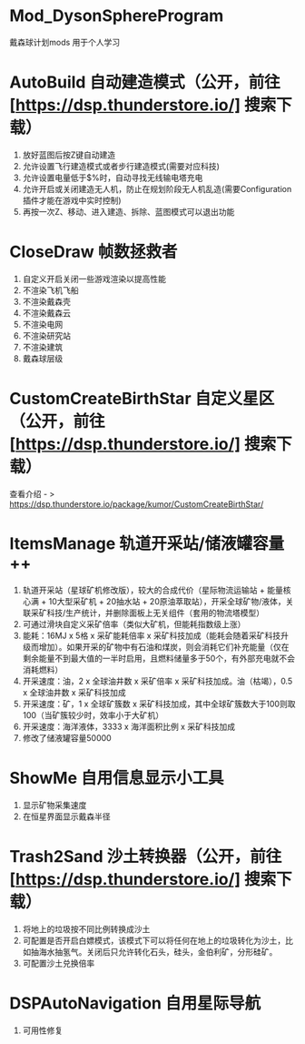 # Mod_DysonSphereProgram

戴森球计划mods
用于个人学习

# AutoBuild 自动建造模式（公开，前往[https://dsp.thunderstore.io/] 搜索下载）
 1. 放好蓝图后按Z键自动建造
 2. 允许设置飞行建造模式或者步行建造模式(需要对应科技)  
 3. 允许设置电量低于$%时，自动寻找无线输电塔充电  
 4. 允许开启或关闭建造无人机，防止在规划阶段无人机乱造(需要Configuration插件才能在游戏中实时控制)  
 5. 再按一次Z、移动、进入建造、拆除、蓝图模式可以退出功能  

# CloseDraw 帧数拯救者
 1. 自定义开启关闭一些游戏渲染以提高性能
 2. 不渲染飞机飞船
 3. 不渲染戴森壳
 4. 不渲染戴森云
 5. 不渲染电网
 6. 不渲染研究站
 7. 不渲染建筑
 8. 戴森球层级

# CustomCreateBirthStar 自定义星区（公开，前往[https://dsp.thunderstore.io/] 搜索下载）
查看介绍 - > https://dsp.thunderstore.io/package/kumor/CustomCreateBirthStar/
   
   
# ItemsManage 轨道开采站/储液罐容量++
 1. 轨道开采站（星球矿机修改版），较大的合成代价（星际物流运输站 + 能量核心满 + 10大型采矿机 + 20抽水站 + 20原油萃取站），开采全球矿物/液体，关联采矿科技/生产统计，并删除面板上无关组件（套用的物流塔模型）
 2. 可通过滑块自定义采矿倍率（类似大矿机，但能耗指数级上涨）
 3. 能耗：16MJ x 5格 x 采矿能耗倍率 x 采矿科技加成（能耗会随着采矿科技升级而增加）。如果开采的矿物中有石油和煤炭，则会消耗它们补充能量（仅在剩余能量不到最大值的一半时启用，且燃料储量多于50个，有外部充电就不会消耗燃料）
 4. 开采速度：油，2 x 全球油井数 x 采矿倍率 x 采矿科技加成。油（枯竭），0.5 x 全球油井数 x 采矿科技加成
 5. 开采速度：矿，1 x 全球矿簇数 x 采矿科技加成，其中全球矿簇数大于100则取100（当矿簇较少时，效率小于大矿机）
 6. 开采速度：海洋液体，3333 x 海洋面积比例 x 采矿科技加成
 7. 修改了储液罐容量50000

# ShowMe 自用信息显示小工具
1. 显示矿物采集速度
2. 在恒星界面显示戴森半径
   
# Trash2Sand 沙土转换器（公开，前往[https://dsp.thunderstore.io/] 搜索下载）
1. 将地上的垃圾按不同比例转换成沙土
2. 可配置是否开启白嫖模式，该模式下可以将任何在地上的垃圾转化为沙土，比如抽海水抽氢气。关闭后只允许转化石头，硅头，金伯利矿，分形硅矿。
3. 可配置沙土兑换倍率

# DSPAutoNavigation 自用星际导航
1. 可用性修复